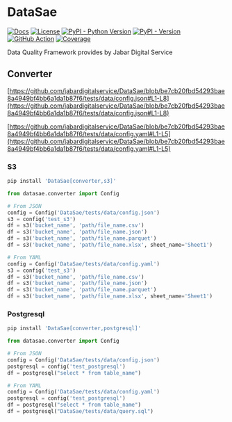 <!--
Copyright (c) Free Software Foundation, Inc. All rights reserved.
Licensed under the AGPL-3.0-only License. See LICENSE in the project root for license information.
-->

# DataSae

[![Docs](https://img.shields.io/badge/Docs-blue)](https://jabardigitalservice.github.io/DataSae/)
[![License](https://img.shields.io/github/license/jabardigitalservice/DataSae?logoColor=black&label=License&labelColor=black&color=brightgreen)](https://github.com/jabardigitalservice/DataSae/blob/main/LICENSE)
[![PyPI - Python Version](https://img.shields.io/pypi/pyversions/DataSae?logo=python&label=Python&labelColor=black)](https://pypi.org/project/DataSae/)
[![PyPI - Version](https://img.shields.io/pypi/v/DataSae?logo=pypi&label=PyPI&labelColor=black)](https://pypi.org/project/DataSae/)
[![GitHub Action](https://img.shields.io/github/actions/workflow/status/jabardigitalservice/DataSae/python.yaml?logo=GitHub&label=CI/CD&labelColor=black)](https://github.com/jabardigitalservice/DataSae/actions/workflows/python.yaml)
[![Coverage](https://img.shields.io/endpoint?url=https://raw.githubusercontent.com/jabardigitalservice/DataSae/python-coverage-comment-action-data/endpoint.json&labelColor=black)](https://htmlpreview.github.io/?https://github.com/jabardigitalservice/DataSae/blob/python-coverage-comment-action-data/htmlcov/index.html)

Data Quality Framework provides by Jabar Digital Service

## Converter

[https://github.com/jabardigitalservice/DataSae/blob/be7cb20fbd54293bae8a4949bf4bb6a1da1b87f6/tests/data/config.json#L1-L8](https://github.com/jabardigitalservice/DataSae/blob/be7cb20fbd54293bae8a4949bf4bb6a1da1b87f6/tests/data/config.json#L1-L8)

[https://github.com/jabardigitalservice/DataSae/blob/be7cb20fbd54293bae8a4949bf4bb6a1da1b87f6/tests/data/config.yaml#L1-L5](https://github.com/jabardigitalservice/DataSae/blob/be7cb20fbd54293bae8a4949bf4bb6a1da1b87f6/tests/data/config.yaml#L1-L5)

### S3

```sh
pip install 'DataSae[converter,s3]'
```

```py
from datasae.converter import Config

# From JSON
config = Config('DataSae/tests/data/config.json')
s3 = config('test_s3')
df = s3('bucket_name', 'path/file_name.csv')
df = s3('bucket_name', 'path/file_name.json')
df = s3('bucket_name', 'path/file_name.parquet')
df = s3('bucket_name', 'path/file_name.xlsx', sheet_name='Sheet1')

# From YAML
config = Config('DataSae/tests/data/config.yaml')
s3 = config('test_s3')
df = s3('bucket_name', 'path/file_name.csv')
df = s3('bucket_name', 'path/file_name.json')
df = s3('bucket_name', 'path/file_name.parquet')
df = s3('bucket_name', 'path/file_name.xlsx', sheet_name='Sheet1')
```

### Postgresql

```sh
pip install 'DataSae[converter,postgresql]'
```

```py
from datasae.converter import Config

# From JSON
config = Config('DataSae/tests/data/config.json')
postgresql = config('test_postgresql')
df = postgresql("select * from table_name")

# From YAML
config = Config('DataSae/tests/data/config.yaml')
postgresql = config('test_postgresql')
df = postgresql("select * from table_name")
df = postgresql("DataSae/tests/data/query.sql")
```
